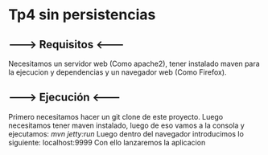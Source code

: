 # Tp4 sin persistencias
                                               
## **---> Requisitos <---**

Necesitamos un servidor web (Como apache2), tener instalado maven para la ejecucion y dependencias y un navegador web (Como Firefox).

## **---> Ejecución <---**

Primero necesitamos hacer un git clone de este proyecto.
Luego necesitamos tener maven instalado, luego de eso vamos a la consola y ejecutamos: *mvn jetty:run*
Luego dentro del navegador introducimos lo siguiente: localhost:9999 
Con ello lanzaremos la aplicacion
